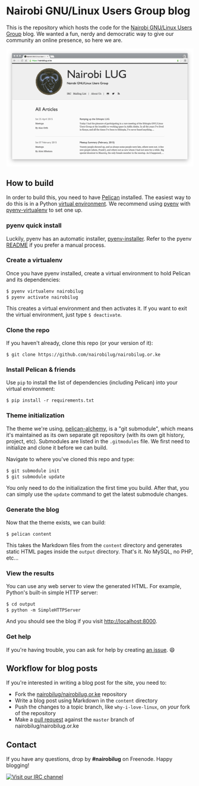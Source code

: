 # Nairobi GNU/Linux Users Group blog

This is the repository which hosts the code for the [Nairobi GNU/Linux Users Group](https://nairobilug.or.ke) blog. We wanted a fun, nerdy and democratic way to give our community an online presence, so here we are.

![Screenshot](/screenshot@2x.png?raw=true "Screenshot")

## How to build

In order to build this, you need to have [Pelican](http://getpelican.com/) installed. The easiest way to do this is in a Python [virtual environment](http://docs.python-guide.org/en/latest/dev/virtualenvs/). We recommend using [pyenv](https://github.com/yyuu/pyenv) with [pyenv-virtualenv](https://github.com/yyuu/pyenv-virtualenv) to set one up.

### pyenv quick install

Luckily, pyenv has an automatic installer, [pyenv-installer](https://github.com/yyuu/pyenv-installer). Refer to the pyenv [README](https://github.com/yyuu/pyenv#installation) if you prefer a manual process.

### Create a virtualenv

Once you have pyenv installed, create a virtual environment to hold Pelican and its dependencies:

    $ pyenv virtualenv nairobilug
    $ pyenv activate nairobilug

This creates a virtual environment and then activates it. If you want to exit the virtual environment, just type `$ deactivate`.

### Clone the repo

If you haven't already, clone this repo (or your version of it):

    $ git clone https://github.com/nairobilug/nairobilug.or.ke

### Install Pelican & friends

Use `pip` to install the list of dependencies (including Pelican) into your virtual environment:

    $ pip install -r requirements.txt

### Theme initialization

The theme we're using, [pelican-alchemy](https://github.com/nairobilug/pelican-alchemy), is a "git submodule", which means it's maintained as its own separate git repository (with its own git history, project, etc). Submodules are listed in the `.gitmodules` file. We first need to initialize and clone it before we can build.

Navigate to where you've cloned this repo and type:

    $ git submodule init
    $ git submodule update

You only need to do the initialization the first time you build. After that, you can simply use the `update` command to get the latest submodule changes.

### Generate the blog

Now that the theme exists, we can build:

    $ pelican content

This takes the Markdown files from the `content` directory and generates static HTML pages inside the `output` directory. That's it. No MySQL, no PHP, etc...

### View the results

You can use any web server to view the generated HTML. For example, Python's built-in simple HTTP server:

    $ cd output
    $ python -m SimpleHTTPServer

And you should see the blog if you visit [http://localhost:8000](http://localhost:8000).

### Get help

If you're having trouble, you can ask for help by creating [an issue](https://github.com/nairobilug/nairobilug.or.ke/issues/new). :smile:

## Workflow for blog posts

If you're interested in writing a blog post for the site, you need to:

  - Fork the [nairobilug/nairobilug.or.ke](http://github.com/nairobilug/nairobilug.or.ke) repository
  - Write a blog post using Markdown in the `content` directory
  - Push the changes to a topic branch, like `why-i-love-linux`, on *your* fork of the repository
  - Make a [pull request](https://help.github.com/articles/using-pull-requests/) against the `master` branch of nairobilug/nairobilug.or.ke

## Contact

If you have any questions, drop by **#nairobilug** on Freenode. Happy blogging!

[![Visit our IRC channel](https://kiwiirc.com/buttons/irc.freenode.net/nairobilug.png)](https://kiwiirc.com/client/irc.freenode.net/#nairobilug)
